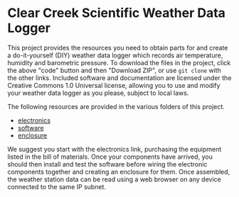 # Clear Creek Scientific Weather Data Logger

This project provides the resources you need to obtain parts for and create a do-it-yourself (DIY) weather data logger which records air temperature, humidity and barometric pressure. To download the files in the project, click the above "code" button and then "Download ZIP", or use `git clone` with the other links. Included software and documentation are licensed under the Creative Commons 1.0 Universal license, allowing you to use and modify your weather data logger as you please, subject to local laws.

The following resources are provided in the various folders of this project.

* [electronics](https://github.com/ClearCreekSci/CcsWeatherDataLogger/tree/main/electronics)
* [software](https://github.com/ClearCreekSci/CcsWeatherDataLogger/tree/main/software)
* [enclosure](https://github.com/ClearCreekSci/CcsWeatherDataLogger/tree/main/enclosure)

We suggest you start with the electronics link, purchasing the equipment listed in the bill of materials. Once your components have arrived, you should then install and test the software before wiring the electronic components together and creating an enclosure for them. Once assembled, the weather station data can be read using a web browser on any device connected to the same IP subnet.


